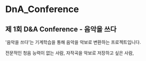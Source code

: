 # DnA_Conference
## 제 1회 D&amp;A Conference - 음악을 쓰다

'음악을 쓰다'는 기계학습을 통해 음악을 악보로 변환하는 프로젝트입니다.

전문적인 청음 능력이 없는 사람, 자작곡을 악보로 저장하고 싶은 사람, 
